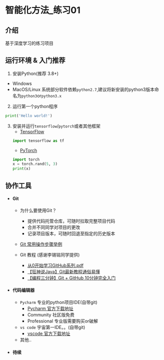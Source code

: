 # 智能化方法_练习01

## 介绍
基于深度学习的练习项目

## 运行环境 & 入门推荐
1. 安装Python(推荐 3.8+)
+ Windows
+ MacOS/Linux 系统部分软件依赖`python2.7`,建议将新安装的python3版本命名为`python3`or`python3.x`
2. 运行第一个python程序
```python
print('Hello world!')
```
3. 安装并运行`tensorflow`/`pytorch`或者其他框架
    + [TensorFlow](https://www.tensorflow.org/tutorials/quickstart/beginner)
    ```python
    import tensorflow as tf
    ```    
    + [PyTorch](https://pytorch.org/get-started/locally/)
    ```python
    import torch
    x = torch.rand(5, 3)
    print(x) 
   ```

## 协作工具

+ #### Git 
    + 为什么要使用Git？
        + 提供代码托管仓库，可随时拉取完整项目代码
        + 合并不同同学对项目的更改
        + 记录项目版本，可随时回退至指定的历史版本
    
    + [Git 常用操作步骤举例](./docs/git.md)
    + Git 教程 (感谢李锡铭同学提供)
        + [从0开始学习GitHub系列.pdf](./docs/从0开始学习GitHub系列.pdf)
        + [【狂神说Java】Git最新教程通俗易懂](https://www.bilibili.com/video/BV1FE411P7B3)
        + [【编程三分钟】Git + GitHub 10分钟完全入门](https://www.bilibili.com/video/BV1KD4y1S7FL)

    
+ #### 代码编辑器
    + `Pycharm` 专业的python项目IDE(自带git) 
        + [Pycharm 官方下载地址](https://www.jetbrains.com/pycharm/download/)
        + Community 社区版免费
        + Professional 专业版需要购买or破解
    + `vs code` 宇宙第一IDE。。(自带git)
        + [vscode 官方下载地址](https://code.visualstudio.com/download)
    + 其他..

+ #### 待续